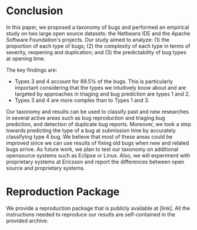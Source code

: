 # Conclusion

In this paper, we proposed a taxonomy of bugs and performed an empirical study on two large open source datasets: the Netbeans IDE and the Apache Software Foundation's projects. 
Our study aimed to analyze: (1) the proportion of each type of bugs; (2) the complexity of each type in terms of severity, reopening and duplication; and (3) the predictability of bug types at opening time.

The key findings are: 
- Types 3 and 4 account for 89.5% of the bugs. This is particularly important considering that the types we intuitively know about and are targeted by approaches in triaging and bug prediction are types 1 and 2.
- Types 3 and 4 are more complex than to Types 1 and 3.

Our taxonomy and results can be used to classify past and new researches in several active areas such as bug reproduction and triaging bug prediction, and detection of duplicate bug reports. 
Moreover, we took a step towards predicting the type of a bug at submission time by accurately classifying type 4 bug. 
We believe that most of these areas could be improved since we can use results of fixing old bugs when new and related bugs arrive. As future work, we plan to test our taxonomy on additional opensource systems such as Eclipse or Linux. 
Also, we will experiment with proprietary systems at Ericsson and report the differences between open source and proprietary systems.

# Reproduction Package

We provide a reproduction package that is publicly available at [link].
All the instructions needed to reproduce our results are self-contained in the provided archive.
